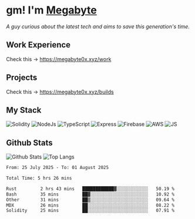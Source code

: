 # gm! I'm [Megabyte](https://megabyte0x.xyz/)

*A guy curious about the latest tech and aims to save this generation's time.*

## Work Experience

Check this -> https://megabyte0x.xyz/work

## Projects

Check this -> https://megabyte0x.xyz/builds

## My Stack

![Solidity](https://img.shields.io/badge/solidity-grey?style=for-the-badge&logo=solidity&logoColor=Green)
![NodeJs](https://img.shields.io/badge/NODE_JS-grey?style=for-the-badge&logo=nodedotjs&logoColor=Green)
![TypeScript](https://img.shields.io/badge/TS-grey?style=for-the-badge&logo=typescript&logoColor=Green)
![Express](https://img.shields.io/badge/EXPRESS-grey?style=for-the-badge&logo=EXPRESS&logoColor=Green)
![Firebase](https://img.shields.io/badge/EXPRESS-grey?style=for-the-badge&logo=EXPRESS&logoColor=Green)
![AWS](https://img.shields.io/badge/AWS-grey?style=for-the-badge&logo=amazonaws&logoColor=Yellow)
![JS](https://img.shields.io/badge/JS-grey?style=for-the-badge&logo=javascript&logoColor=Green)

## Github Stats

![Github Stats](https://github-readme-stats.vercel.app/api?username=megabyte0x&show_icons=true&theme=dark&hide_border=true&bg_color=0D1117) ![Top Langs](https://github-readme-stats.vercel.app/api/top-langs/?username=megabyte0x&layout=compact&theme=dark)

<!--START_SECTION:waka-->

```txt
From: 25 July 2025 - To: 01 August 2025

Total Time: 5 hrs 26 mins

Rust         2 hrs 43 mins   ████████████▓░░░░░░░░░░░░   50.19 %
Bash         35 mins         ██▓░░░░░░░░░░░░░░░░░░░░░░   10.92 %
Other        31 mins         ██▒░░░░░░░░░░░░░░░░░░░░░░   09.64 %
MDX          26 mins         ██░░░░░░░░░░░░░░░░░░░░░░░   08.22 %
Solidity     25 mins         ██░░░░░░░░░░░░░░░░░░░░░░░   07.91 %
```

<!--END_SECTION:waka-->


